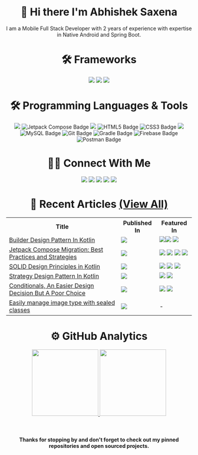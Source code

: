 <h1 align="center">👋 Hi there I'm Abhishek Saxena</h1>

<p align="center">
I am a Mobile Full Stack Developer with 2 years of experience with expertise in Native Android and Spring Boot.
</p>

<h1 align="center">🛠 Frameworks</h1>
<p align="center">
<img src="https://img.shields.io/badge/Android-3DDC84?logo=android&logoColor=fff&style=for-the-badge"/>
<img src="https://img.shields.io/badge/Spring%20Boot-6DB33F?logo=springboot&logoColor=fff&style=for-the-badge"/>
<img src="https://img.shields.io/badge/Angular-DD0031?logo=angular&logoColor=fff&style=for-the-badge"/>
</p>

<h1 align="center">🛠 Programming Languages & Tools</h1>
<p align="center">
<img src="https://img.shields.io/badge/Kotlin-7F52FF?logo=kotlin&logoColor=fff&style=for-the-badge"/>
<img src="https://img.shields.io/badge/Jetpack%20Compose-4285F4?logo=jetpackcompose&logoColor=fff&style=for-the-badge" alt="Jetpack Compose Badge">
<img src="https://img.shields.io/badge/OpenJDK-FFF?logo=openjdk&logoColor=000&style=for-the-badge"/>
<img src="https://img.shields.io/badge/HTML5-E34F26?logo=html5&logoColor=fff&style=for-the-badge" alt="HTML5 Badge">
<img src="https://img.shields.io/badge/CSS3-1572B6?logo=css3&logoColor=fff&style=for-the-badge" alt="CSS3 Badge">
<img src="https://img.shields.io/badge/TypeScript-3178C6?logo=typescript&logoColor=fff&style=for-the-badge"/>
<img src="https://img.shields.io/badge/MySQL-4479A1?logo=mysql&logoColor=fff&style=for-the-badge" alt="MySQL Badge">
<img src="https://img.shields.io/badge/Git-F05032?logo=git&logoColor=fff&style=for-the-badge" alt="Git Badge">
<img src="https://img.shields.io/badge/Gradle-02303A?logo=gradle&logoColor=fff&style=for-the-badge" alt="Gradle Badge">
<img src="https://img.shields.io/badge/Firebase-FFCA28?logo=firebase&logoColor=000&style=for-the-badge" alt="Firebase Badge">
<img src="https://img.shields.io/badge/Postman-FF6C37?logo=postman&logoColor=fff&style=for-the-badge" alt="Postman Badge">
</p>
<h1 align="center">🤝🏻 Connect With Me</h1>
<p align="center">
<a href="https://5abhisheksaxena.medium.com/" target="_blank" rel="noopener noreferrer"><img src="https://img.shields.io/badge/Medium-000?logo=medium&logoColor=fff&style=for-the-badge"/></a>
<a href="https://www.linkedin.com/in/5abhisheksaxena/" target="_blank" rel="noopener noreferrer"><img src="https://img.shields.io/badge/LinkedIn-0A66C2?logo=linkedin&logoColor=fff&style=for-the-badge"/></a>
<a href="https://twitter.com/intent/follow?screen_name=5abhisheks&tw_p=followbutton" target="_blank" rel="noopener noreferrer"><img src="https://img.shields.io/badge/Twitter-1DA1F2?logo=twitter&logoColor=fff&style=for-the-badge"/></a>
<a href="https://www.instagram.com/developing.developer/" target="_blank" rel="noopener noreferrer"><img src="https://img.shields.io/badge/Instagram-E4405F?logo=instagram&logoColor=fff&style=for-the-badge"/></a>
<a href="https://www.youtube.com/channel/UC8Gl9fv7A1ipE3EaOMzxCSg" target="_blank" rel="noopener noreferrer"><img src="https://img.shields.io/badge/YouTube-F00?logo=youtube&logoColor=fff&style=for-the-badge"/></a>
</p>

<h1 align="center">📖 Recent Articles <a href="https://5abhisheksaxena.medium.com/">(View All)</a></h1>

<table>
  <tr>
    <th>Title</th>
    <th>Published In</th>
    <th>Featured In</th>
  </tr>
  <tr>
    <td><a href="https://proandroiddev.com/builder-design-pattern-in-kotlin-c52e41bd6020">Builder Design Pattern In Kotlin</a></td>
    <td><a href="https://proandroiddev.com/builder-design-pattern-in-kotlin-c52e41bd6020"><img src="https://img.shields.io/badge/-ProAndroidDev-%23000000?logo=medium&style=for-the-badge"/></a></td>
    <td><a href="https://devlibrary.withgoogle.com/authors/abhisheksaxena"><img src="https://img.shields.io/badge/-Dev%20Library-blue?style=for-the-badge&logo=google"/></a><a href="https://androidweekly.net/issues/issue-575"><img src="https://img.shields.io/badge/androidweekly.net-Issue%20%23575-%23129bc9?style=for-the-badge"/></a> <a href="https://us12.campaign-archive.com/?u=f39692e245b94f7fb693b6d82&id=a5a3a49c56"><img src="https://img.shields.io/badge/kotlinweekly.net-Issue%20%23360-%237a4fbb?style=for-the-badge"/></a></td>
  </tr>
  <tr>
    <td><a href="https://proandroiddev.com/migration-to-jetpack-compose-for-a-legacy-application-3bf256df2ebe">Jetpack Compose Migration: Best Practices and Strategies</a></td>
    <td><a href="https://proandroiddev.com/migration-to-jetpack-compose-for-a-legacy-application-3bf256df2ebe"><img src="https://img.shields.io/badge/-ProAndroidDev-%23000000?logo=medium&style=for-the-badge"/></a></td>
    <td><a href="https://devlibrary.withgoogle.com/authors/abhisheksaxena"><img src="https://img.shields.io/badge/-Dev%20Library-blue?style=for-the-badge&logo=google"/></a> <a href="https://developers.googleblog.com/2023/02/google-dev-library-letters-18th-edition.html"><img src="https://img.shields.io/badge/Dev%20Library%20Letters-Issue%20%2318-blue?style=for-the-badge&logo=google"/></a> <a href="https://androidweekly.net/issues/issue-551"><img src="https://img.shields.io/badge/androidweekly.net-Issue%20%23551-%23129bc9?style=for-the-badge"/></a> <a href="https://us12.campaign-archive.com/?u=f39692e245b94f7fb693b6d82&id=1cea211a6d"><img src="https://img.shields.io/badge/kotlinweekly.net-Issue%20%23336-%237a4fbb?style=for-the-badge"/></a></td>
  </tr>
  
  <tr>
    <td><a href="https://proandroiddev.com/solid-design-principles-in-kotlin-79100c670df1">SOLID Design Principles in Kotlin</a></td>
    <td><a href="https://proandroiddev.com/solid-design-principles-in-kotlin-79100c670df1"><img src="https://img.shields.io/badge/-ProAndroidDev-%23000000?logo=medium&style=for-the-badge"/></a></td>
    <td><a href="https://devlibrary.withgoogle.com/authors/abhisheksaxena"><img src="https://img.shields.io/badge/-Dev%20Library-blue?style=for-the-badge&logo=google"/></a> <a href="https://androidweekly.net/issues/issue-548"><img src="https://img.shields.io/badge/androidweekly.net-Issue%20%23548-%23129bc9?style=for-the-badge"/></a> <a href="https://us12.campaign-archive.com/?u=f39692e245b94f7fb693b6d82&id=dae9760573"><img src="https://img.shields.io/badge/kotlinweekly.net-Issue%20%23333-%237a4fbb?style=for-the-badge"/></a></td>
  </tr>
  
  <tr>
    <td><a href="https://proandroiddev.com/strategy-design-pattern-in-kotlin-afaa5ed90932">Strategy Design Pattern In Kotlin</a></td>
    <td><a href="https://proandroiddev.com/strategy-design-pattern-in-kotlin-afaa5ed90932"><img src="https://img.shields.io/badge/-ProAndroidDev-%23000000?logo=medium&style=for-the-badge"/></a></td>
    <td><a href="https://devlibrary.withgoogle.com/authors/abhisheksaxena"><img src="https://img.shields.io/badge/-Dev%20Library-blue?style=for-the-badge&logo=google"/></a> <a href="https://mailchi.mp/kotlinweekly/kotlin-weekly-316"><img src="https://img.shields.io/badge/kotlinweekly.net-Issue%20%23316-%237a4fbb?style=for-the-badge"/></a></td>
  
  <tr>
    <td><a href="https://proandroiddev.com/conditionals-an-easier-design-decision-but-a-poor-choice-16a8d65c9de1">Conditionals, An Easier Design Decision But A Poor Choice</a></td>
    <td><a href="https://proandroiddev.com/conditionals-an-easier-design-decision-but-a-poor-choice-16a8d65c9de1"><img src="https://img.shields.io/badge/-ProAndroidDev-%23000000?logo=medium&style=for-the-badge"/></a></td>
    <td><a href="https://devlibrary.withgoogle.com/authors/abhisheksaxena"><img src="https://img.shields.io/badge/-Dev%20Library-blue?style=for-the-badge&logo=google"/></a> <a href="https://androidweekly.net/issues/issue-499"><img src="https://img.shields.io/badge/androidweekly.net-Issue%20%23499-%23129bc9?style=for-the-badge"/></a></td>
  </tr>
  
  <tr>
    <td><a href="https://5abhisheksaxena.medium.com/easily-manage-image-type-with-sealed-classes-4e361c6f4db9">Easily manage image type with sealed classes</a></td>
    <td><a href="https://5abhisheksaxena.medium.com/easily-manage-image-type-with-sealed-classes-4e361c6f4db9"><img src="https://img.shields.io/badge/gitconnected-Level Up Coding-%23000000?logo=medium&style=for-the-badge"/></a></td>
    <td>-</td>
  </tr>
</table>
</div>

<h1 align="center">⚙️ GitHub Analytics</h1>
<div align="center">
<a href="https://github.com/5AbhishekSaxena">
<img height="180em" src="https://github-readme-stats.vercel.app/api?username=5AbhishekSaxena&&show_icons=true&title_color=ffffff&icon_color=ffffff&text_color=daf7dc&bg_color=151515"/>
<img height="180em" src="https://github-readme-stats-eight-theta.vercel.app/api/top-langs/?username=5AbhishekSaxena&layout=compact&&show_icons=true&title_color=ffffff&icon_color=ffffff&text_color=daf7dc&bg_color=151515"/>
</a>
</div>

<br>
<br>
<h4 align="center">
Thanks for stopping by and don't forget to check out my pinned repositories and open sourced projects.
</h4>
